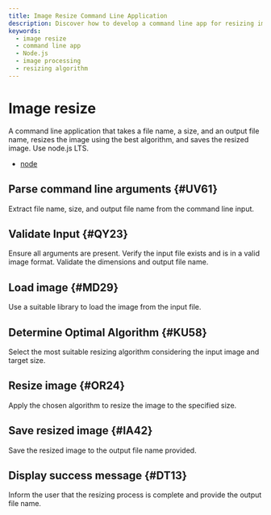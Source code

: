 ```yaml
---
title: Image Resize Command Line Application
description: Discover how to develop a command line app for resizing images using Node.js LTS, optimal algorithms, and validation techniques.
keywords:
  - image resize
  - command line app
  - Node.js
  - image processing
  - resizing algorithm
---
```


# Image resize

A command line application that takes a file name, a size, and an output file name, resizes the image using the best algorithm, and saves the resized image. Use node.js LTS.

*   [node](./image.mjs)

## Parse command line arguments {#UV61}
Extract file name, size, and output file name from the command line input.

## Validate Input {#QY23}
Ensure all arguments are present.
Verify the input file exists and is in a valid image format. Validate the dimensions and output file name.

## Load image {#MD29}
Use a suitable library to load the image from the input file.

## Determine Optimal Algorithm {#KU58}
Select the most suitable resizing algorithm considering the input image and target size.

## Resize image {#OR24}
Apply the chosen algorithm to resize the image to the specified size.

## Save resized image {#IA42}
Save the resized image to the output file name provided.

## Display success message {#DT13}
Inform the user that the resizing process is complete and provide the output file name.